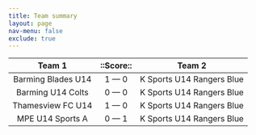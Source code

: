 ```yaml
---
title: Team summary
layout: page
nav-menu: false
exclude: true
---
```




|       Team 1       |  ::Score::  |          Team 2           |
|:------------------:|:-----------:|:-------------------------:|
| Barming Blades U14 | 1 &mdash; 0 | K Sports U14 Rangers Blue |
| Barming U14 Colts  | 0 &mdash; 0 | K Sports U14 Rangers Blue |
| Thamesview FC U14  | 1 &mdash; 0 | K Sports U14 Rangers Blue |
|  MPE U14 Sports A  | 0 &mdash; 1 | K Sports U14 Rangers Blue |

 <br /><br /><br />